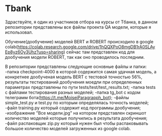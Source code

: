 # Tbank

Здраствуйте, я один из участников отбора на курсы от Tбанка, в данном репозитории представлены все файлы проекта QA модели, которые я использовал.

Обучение(дообучение) моделей BERT и ROBERT происходило в google colab(https://colab.research.google.com/drive/1hQQXPoO8mgDB1rA0SLAyEp8yz6Oy3Uhz?usp=sharing) сейчас там представлен код для дообучения модели ROBERT, так как оно проводилось последним. 

В репозитории представлены следующие основные файлы и папки:
	-папка checkpoint-4000 в которой содержится самая удачная модель, а конкретнее дообученая модель BERT с тестовой точностью 56%, результаты тестирований дообучения моедли при определенных параметрах представлены по пути tests/test/test_results.txt;
	-папка tests с файлами тестирования разных моделей;
	-папка tg_bot с кодом телеграмм бота(https://t.me/MoiseiParagrapph_bot);
	-файлы simple_test.py и test.py по которым определялась точность моделей;
	-файл training.py который содержит код программы дообучения;
	-изображение "Все модели.jpg" на котором представлен скриншот количество моделей которые получились в результата дообучения;
	-файл распаковщик zip.py который нужен был чтобы распаковывать большое количество моделей загруженных из google colab.
